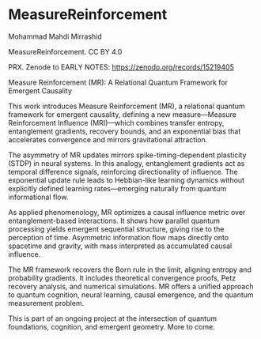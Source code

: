 # MeasureReinforcement
Mohammad Mahdi Mirrashid

MeasureReinforcement. CC BY 4.0

PRX. Zenode to EARLY NOTES: https://zenodo.org/records/15219405

Measure Reinforcement (MR): A Relational Quantum Framework for Emergent Causality


This work introduces Measure Reinforcement (MR), a relational quantum framework for emergent causality, defining a new measure—Measure Reinforcement Influence (MRI)—which combines transfer entropy, entanglement gradients, recovery bounds, and an exponential bias that accelerates convergence and mirrors gravitational attraction.

The asymmetry of MR updates mirrors spike-timing-dependent plasticity (STDP) in neural systems. In this analogy, entanglement gradients act as temporal difference signals, reinforcing directionality of influence. The exponential update rule leads to Hebbian-like learning dynamics without explicitly defined learning rates—emerging naturally from quantum informational flow.

As applied phenomenology, MR optimizes a causal influence metric over entanglement-based interactions. It shows how parallel quantum processing yields emergent sequential structure, giving rise to the perception of time. Asymmetric information flow maps directly onto spacetime and gravity, with mass interpreted as accumulated causal influence.

The MR framework recovers the Born rule in the limit, aligning entropy and probability gradients. It includes theoretical convergence proofs, Petz recovery analysis, and numerical simulations. MR offers a unified approach to quantum cognition, neural learning, causal emergence, and the quantum measurement problem.

This is part of an ongoing project at the intersection of quantum foundations, cognition, and emergent geometry. More to come.
